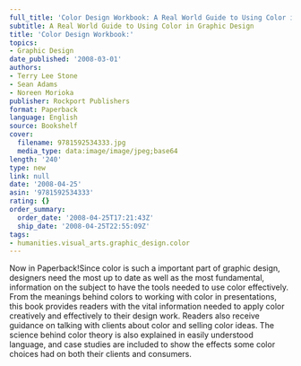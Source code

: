 ```yaml
---
full_title: 'Color Design Workbook: A Real World Guide to Using Color in Graphic Design'
subtitle: A Real World Guide to Using Color in Graphic Design
title: 'Color Design Workbook:'
topics:
- Graphic Design
date_published: '2008-03-01'
authors:
- Terry Lee Stone
- Sean Adams
- Noreen Morioka
publisher: Rockport Publishers
format: Paperback
language: English
source: Bookshelf
cover:
  filename: 9781592534333.jpg
  media_type: data:image/image/jpeg;base64
length: '240'
type: new
link: null
date: '2008-04-25'
asin: '9781592534333'
rating: {}
order_summary:
  order_date: '2008-04-25T17:21:43Z'
  ship_date: '2008-04-25T22:55:09Z'
tags:
- humanities.visual_arts.graphic_design.color
---
```

Now in Paperback!Since color is such a important part of graphic design, designers need the most up to date as well as the most fundamental, information on the subject to have the tools needed to use color effectively. From the meanings behind colors to working with color in presentations, this book provides readers with the vital information needed to apply color creatively and effectively to their design work. Readers also receive guidance on talking with clients about color and selling color ideas. The science behind color theory is also explained in easily understood language, and case studies are included to show the effects some color choices had on both their clients and consumers.
